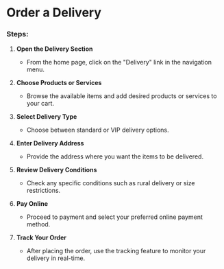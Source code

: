 # Order a Delivery

### Steps:

1. **Open the Delivery Section**

   - From the home page, click on the "Delivery" link in the navigation menu.

2. **Choose Products or Services**

   - Browse the available items and add desired products or services to your cart.

3. **Select Delivery Type**

   - Choose between standard or VIP delivery options.

4. **Enter Delivery Address**

   - Provide the address where you want the items to be delivered.

5. **Review Delivery Conditions**

   - Check any specific conditions such as rural delivery or size restrictions.

6. **Pay Online**

   - Proceed to payment and select your preferred online payment method.

7. **Track Your Order**

   - After placing the order, use the tracking feature to monitor your delivery in real-time.